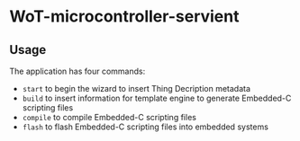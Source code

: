 # WoT-microcontroller-servient
## Usage
The application has four commands:
- `start` to begin the wizard to insert Thing Decription metadata
- `build` to insert information for template engine to generate Embedded-C scripting files
- `compile` to compile Embedded-C scripting files
- `flash` to flash Embedded-C scripting files into embedded systems
